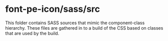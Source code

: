 # font-pe-icon/sass/src

This folder contains SASS sources that mimic the component-class hierarchy. These files
are gathered in to a build of the CSS based on classes that are used by the build.

